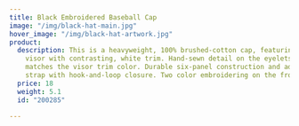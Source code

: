 ```yaml
---
title: Black Embroidered Baseball Cap
image: "/img/black-hat-main.jpg"
hover_image: "/img/black-hat-artwork.jpg"
product:
  description: This is a heavyweight, 100% brushed-cotton cap, featuring a pre-curved
    visor with contrasting, white trim. Hand-sewn detail on the eyelets and button
    matches the visor trim color. Durable six-panel construction and adjustable self-material
    strap with hook-and-loop closure. Two color embroidering on the front of the hat.
  price: 18
  weight: 5.1
  id: "200285"

---
```

